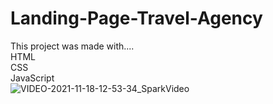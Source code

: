# Landing-Page-Travel-Agency
This project was made with.... <br>
HTML <br>
CSS <br> 
JavaScript <br>
![VIDEO-2021-11-18-12-53-34_SparkVideo](https://user-images.githubusercontent.com/90989742/142481189-c38f0df8-b0ae-4f91-9432-4324a6b7f9bf.gif)

